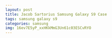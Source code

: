 ```yaml
---
layout: post
title: Jacob Sartorius Samsung Galaxy S9 Case
tags: samsung galaxy s9
categories: samsung
img: 16ev7E5yP_xxHKkMmG3Un61c03ESCvRYO
---
```

